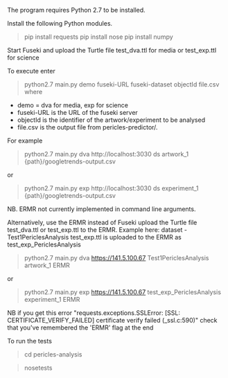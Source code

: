 The program requires Python 2.7 to be installed.

Install the following Python modules.
> pip install requests
> pip install nose
> pip install numpy 

Start Fuseki and upload the Turtle file test_dva.ttl for media or test_exp.ttl for science

To execute enter
> python2.7 main.py demo fuseki-URL fuseki-dataset objectId file.csv
where 
* demo = dva for media, exp for science
* fuseki-URL is the URL of the fuseki server
* objectId is the identifier of the artwork/experiment to be analysed
* file.csv is the output file from pericles-predictor/. 

For example

> python2.7 main.py dva http://localhost:3030 ds artwork_1 {path}/googletrends-output.csv 

or

> python2.7 main.py exp http://localhost:3030 ds experiment_1 {path}/googletrends-output.csv


NB. ERMR not currently implemented in command line arguments.

Alternatively, use the ERMR instead of Fuseki
upload the Turtle file test_dva.ttl or test_exp.ttl to the ERMR. Example here: dataset - Test1PericlesAnalysis
test_exp.ttl is uploaded to the ERMR as test_exp_PericlesAnalysis

> python2.7 main.py dva https://141.5.100.67 Test1PericlesAnalysis artwork_1 ERMR

or

> python2.7 main.py exp https://141.5.100.67 test_exp_PericlesAnalysis experiment_1 ERMR

NB if you get this error "requests.exceptions.SSLError: [SSL: CERTIFICATE_VERIFY_FAILED] certificate verify failed (_ssl.c:590)"
check that you've remembered the 'ERMR' flag at the end


To run the tests

> cd pericles-analysis

> nosetests
